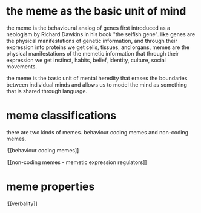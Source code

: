 # the meme as the basic unit of mind
the meme is the behavioural analog of genes first introduced as a neologism by Richard Dawkins in his book "the selfish gene". like genes are the physical manifestations of genetic information, and through their expression into proteins we get cells, tissues, and organs, memes are the physical manifestations of the memetic information that through their expression we get instinct, habits, belief, identity, culture, social movements.

the meme is the basic unit of mental heredity that erases the boundaries between individual minds and allows us to model the mind as something that is shared through language.
# meme classifications
there are two kinds of memes. behaviour coding memes and non-coding memes. 

![[behaviour coding memes]]

![[non-coding memes - memetic expression regulators]]
# meme properties
![[verbality]]